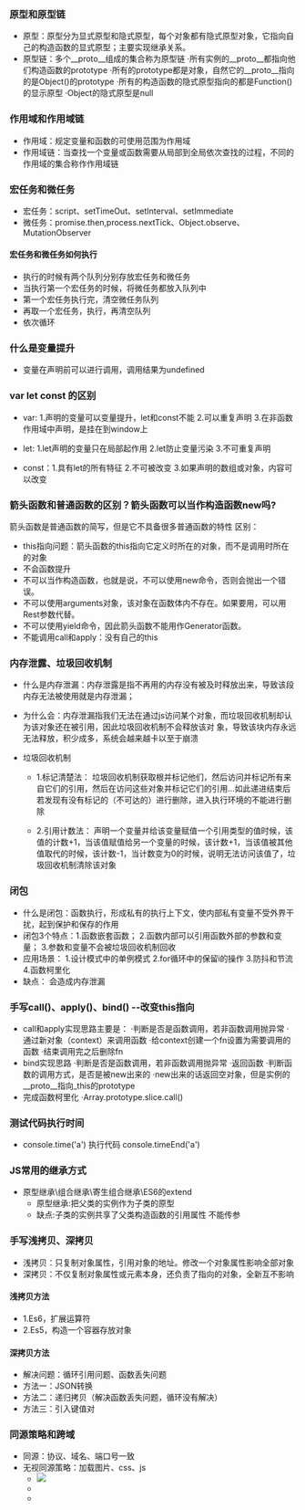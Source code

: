### 原型和原型链
* 原型：原型分为显式原型和隐式原型，每个对象都有隐式原型对象，它指向自己的构造函数的显式原型；主要实现继承关系。
* 原型链：多个__proto__组成的集合称为原型链
  ·所有实例的__proto__都指向他们构造函数的prototype
  ·所有的prototype都是对象，自然它的__proto__指向的是Object()的prototype
  ·所有的构造函数的隐式原型指向的都是Function()的显示原型
  ·Object的隐式原型是null

### 作用域和作用域链
* 作用域：规定变量和函数的可使用范围为作用域
* 作用域链：当查找一个变量或函数需要从局部到全局依次查找的过程，不同的作用域的集合称作作用域链

### 宏任务和微任务
* 宏任务：script、setTimeOut、setInterval、setImmediate
* 微任务：promise.then,process.nextTick、Object.observe、MutationObserver
#### 宏任务和微任务如何执行
* 执行的时候有两个队列分别存放宏任务和微任务
* 当执行第一个宏任务的时候，将微任务都放入队列中
* 第一个宏任务执行完，清空微任务队列
* 再取一个宏任务，执行，再清空队列
* 依次循环

### 什么是变量提升
* 变量在声明前可以进行调用，调用结果为undefined
  
### var let const 的区别
* var:  1.声明的变量可以变量提升，let和const不能
        2.可以重复声明
        3.在非函数作用域中声明，是挂在到window上

* let:  1.let声明的变量只在局部起作用
        2.let防止变量污染
        3.不可重复声明

* const：1.具有let的所有特征
        2.不可被改变
        3.如果声明的数组或对象，内容可以改变

### 箭头函数和普通函数的区别？箭头函数可以当作构造函数new吗?
  箭头函数是普通函数的简写，但是它不具备很多普通函数的特性
  区别：
  * this指向问题：箭头函数的this指向它定义时所在的对象，而不是调用时所在的对象
  * 不会函数提升
  * 不可以当作构造函数，也就是说，不可以使用new命令，否则会抛出一个错误。
  * 不可以使用arguments对象，该对象在函数体内不存在。如果要用，可以用Rest参数代替。
  * 不可以使用yield命令，因此箭头函数不能用作Generator函数。
  * 不能调用call和apply：没有自己的this

### 内存泄露、垃圾回收机制
* 什么是内存泄漏：内存泄露是指不再用的内存没有被及时释放出来，导致该段内存无法被使用就是内存泄漏；
* 为什么会：内存泄漏指我们无法在通过js访问某个对象，而垃圾回收机制却认为该对象还在被引用，因此垃圾回收机制不会释放该对  象，导致该块内存永远无法释放，积少成多，系统会越来越卡以至于崩溃

* 垃圾回收机制
  * 1.标记清楚法：
      垃圾回收机制获取根并标记他们，然后访问并标记所有来自它们的引用，然后在访问这些对象并标记它们的引用…如此递进结束后若发现有没有标记的（不可达的）进行删除，进入执行环境的不能进行删除

  * 2.引用计数法：
      声明一个变量并给该变量赋值一个引用类型的值时候，该值的计数+1，当该值赋值给另一个变量的时候，该计数+1，当该值被其他值取代的时候，该计数-1，当计数变为0的时候，说明无法访问该值了，垃圾回收机制清除该对象

### 闭包
* 什么是闭包：函数执行，形成私有的执行上下文，使内部私有变量不受外界干扰，起到保护和保存的作用
* 闭包3个特点：1.函数嵌套函数； 2.函数内部可以引用函数外部的参数和变量；  3.参数和变量不会被垃圾回收机制回收
* 应用场景： 1.设计模式中的单例模式
            2.for循环中的保留i的操作
            3.防抖和节流
            4.函数柯里化
* 缺点： 会造成内存泄漏

### 手写call()、apply()、bind() --改变this指向
* call和apply实现思路主要是：
        ·判断是否是函数调用，若非函数调用抛异常
        ·通过新对象（context）来调用函数
                ·给context创建一个fn设置为需要调用的函数
                ·结束调用完之后删除fn
* bind实现思路
        ·判断是否是函数调用，若非函数调用抛异常
        ·返回函数
                ·判断函数的调用方式，是否是被new出来的
                        ·new出来的话返回空对象，但是实例的__proto__指向_this的prototype
* 完成函数柯里化
        ·Array.prototype.slice.call()
### 测试代码执行时间
* console.time('a')  执行代码  console.timeEnd('a')
  
### JS常用的继承方式
* 原型继承\组合继承\寄生组合继承\ES6的extend   
  * 原型继承:把父类的实例作为子类的原型
  * 缺点:子类的实例共享了父类构造函数的引用属性  不能传参

### 手写浅拷贝、深拷贝
* 浅拷贝：只复制对象属性，引用对象的地址。修改一个对象属性影响全部对象
* 深拷贝：不仅复制对象属性或元素本身，还负责了指向的对象，全新互不影响

#### 浅拷贝方法
  * 1.Es6，扩展运算符
  * 2.Es5，构造一个容器存放对象

#### 深拷贝方法
  * 解决问题：循环引用问题、函数丢失问题
  * 方法一：JSON转换
  * 方法二：递归拷贝（解决函数丢失问题，循环没有解决）
  * 方法三：引入键值对
### 同源策略和跨域
  * 同源：协议、域名、端口号一致
  * 无视同源策略：加载图片、css、js
    * <img src=跨域的图片地址>
    * <link href=跨域的css地址> 
    * <script src=跨域的js地址>
  * 跨域：所以的跨域，都必须经过server端允许和配合，未经server端就实现跨域，说明浏览器存在漏洞，
  * 跨域方法：jsonp和cors(服务端)
    * JSONP：利用script标签实现跨域数据的访问。
  script标签引入JavaScript的文件脚本并调用其中的数据方法。
    * 在http的头部header加入扩展字段，允许此域
### CDN
  * 内容分发网络，类似一个分布式存储站，共享资源，提升访问速度

### 节流防抖概念以及应用场景
  * 节流：控制执行频率，n秒内只运行一次，若在n秒内触发多次，也只有一次生效。
  * 应用场景：DOM元素拖拽功能mouseMove、窗口滚动scroll、窗口调整resize、抢购疯狂点击click
  
  * 防抖：设置n秒后触发事件，n妙内若重新触发，则重新计时。
  * 应用场景：账户密码输入、搜索关键词
### 数组去重方法
  * 方法一：利用forEach()和indexOf()
  * 说明：本质是双重遍历，效率差一点

  * 方法二：利用forEach() + 对象容器
  * 说明： 只需遍历一次，效率高

  * 方法三：ES6语法 扩展运算符...
### 数组排序方法
  * 五种：sort()方法、选择排序、冒泡排序、插入排序、快速排序

### 数组扁平化方法

## Vuejs 知识点梳理